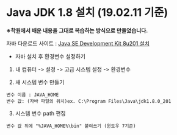 # Java JDK 1.8 설치 (19.02.11 기준) 

  **※학원에서 배운 내용을 그대로 복습하는 방식으로 만들었습니다.**

자바 다운로드 사이트 : [Java SE Development Kit 8u201 설치](https://www.oracle.com/technetwork/java/javase/downloads/jdk8-downloads-2133151.html)


  * 자바 설치 후 환경변수 설정하기
  
  1. 내 컴퓨터 -> 설정 -> 고급 시스템 설정 -> 환경변수
  
  2. 새 시스템 변수 만들기 
  
    변수 이름 : JAVA_HOME
    변수 값: (자바 파일의 위치)ex. C:\Program Files\Java\jdk1.8.0_201
      
  3. 시스템 변수 path 편집
  
    변수 값 뒤에 "%JAVA_HOME%\bin" 붙여쓰기 (윈도우 7기준)
      
